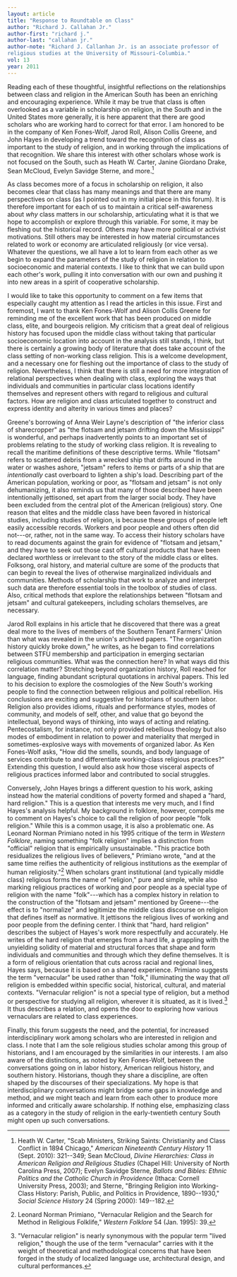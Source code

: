 ```yaml
---
layout: article
title: "Response to Roundtable on Class"
author: "Richard J. Callahan Jr."
author-first: "richard j."
author-last: "callahan jr."
author-note: "Richard J. Callanhan Jr. is an associate professor of
religious studies at the University of Missouri-Columbia."
vol: 13
year: 2011
---
```


Reading each of these thoughtful, insightful reflections on the
relationships between class and religion in the American South has been
an enriching and encouraging experience. While it may be true that class
is often overlooked as a variable in scholarship on religion, in the
South and in the United States more generally, it is here apparent that
there are good scholars who are working hard to correct for that error.
I am honored to be in the company of Ken Fones-Wolf, Jarod Roll, Alison
Collis Greene, and John Hayes in developing a trend toward the
recognition of class as important to the study of religion, and in
working through the implications of that recognition. We share this
interest with other scholars whose work is not focused on the South,
such as Heath W. Carter, Janine Giordano Drake, Sean McCloud, Evelyn
Savidge Sterne, and more.[^1] 

As class becomes more of a focus in scholarship on religion, it also
becomes clear that class has many meanings and that there are many
perspectives on class (as I pointed out in my initial piece in this
forum). It is therefore important for each of us to maintain a critical
self-awareness about *why* class matters in our scholarship,
articulating what it is that we hope to accomplish or explore through
this variable. For some, it may be fleshing out the historical record.
Others may have more political or activist motivations. Still others may
be interested in how material circumstances related to work or economy
are articulated religiously (or vice versa). Whatever the questions, we
all have a lot to learn from each other as we begin to expand the
parameters of the study of religion in relation to socioeconomic and
material contexts. I like to think that we can build upon each other's
work, pulling it into conversation with our own and pushing it into new
areas in a spirit of cooperative scholarship.

I would like to take this opportunity to comment on a few items that
especially caught my attention as I read the articles in this issue.
First and foremost, I want to thank Ken Fones-Wolf and Alison Collis
Greene for reminding me of the excellent work that has been produced on
middle class, elite, and bourgeois religion. My criticism that a great
deal of religious history has focused upon the middle class without
taking that particular socioeconomic location into account in the
analysis still stands, I think, but there is certainly a growing body of
literature that does take account of the class setting of non-working
class religion. This is a welcome development, and a necessary one for
fleshing out the importance of class to the study of religion.
Nevertheless, I think that there is still a need for more integration of
relational perspectives when dealing with class, exploring the ways that
individuals and communities in particular class locations identify
themselves and represent others with regard to religious and cultural
factors. How are religion and class articulated together to construct
and express identity and alterity in various times and places?

Greene's borrowing of Anna Weir Layne's description of "the inferior
class of sharecropper" as "the flotsam and jetsam drifting down the
Mississippi" is wonderful, and perhaps inadvertently points to an
important set of problems relating to the study of working class
religion. It is revealing to recall the maritime definitions of these
descriptive terms. While "flotsam" refers to scattered debris from a
wrecked ship that drifts around in the water or washes ashore, "jetsam"
refers to items or parts of a ship that are *intentionally* cast
overboard to lighten a ship's load. Describing part of the American
population, working or poor, as "flotsam and jetsam" is not only
dehumanizing, it also reminds us that many of those described have been
intentionally jettisoned, set apart from the larger social body. They
have been excluded from the central plot of the American (religious)
story. One reason that elites and the middle class have been favored in
historical studies, including studies of religion, is because these
groups of people left easily accessible records. Workers and poor people
and others often did not---or, rather, not in the same way. To access
their history scholars have to read documents against the grain for
evidence of "flotsam and jetsam," and they have to seek out those cast
off cultural products that have been declared worthless or irrelevant to
the story of the middle class or elites. Folksong, oral history, and
material culture are some of the products that can begin to reveal the
lives of otherwise marginalized individuals and communities. Methods of
scholarship that work to analyze and interpret such data are therefore
essential tools in the toolbox of studies of class. Also, critical
methods that explore the relationships between "flotsam and jetsam" and
cultural gatekeepers, including scholars themselves, are necessary.

Jarod Roll explains in his article that he discovered that there was a
great deal more to the lives of members of the Southern Tenant Farmers'
Union than what was revealed in the union's archived papers. "The
organization history quickly broke down," he writes, as he began to find
correlations between STFU membership and participation in emerging
sectarian religious communities. What was the connection here? In what
ways did this correlation matter? Stretching beyond organization
history, Roll reached for language, finding abundant scriptural
quotations in archival papers. This led to his decision to explore the
cosmologies of the New South's working people to find the connection
between religious and political rebellion. His conclusions are exciting
and suggestive for historians of southern labor. Religion also provides
idioms, rituals and performance styles, modes of community, and models
of self, other, and value that go beyond the intellectual, beyond ways
of thinking, into ways of acting and relating. Pentecostalism, for
instance, not only provided rebellious theology but also modes of
embodiment in relation to power and materiality that merged in
sometimes-explosive ways with movements of organized labor. As Ken
Fones-Wolf asks, "How did the smells, sounds, and body language of
services contribute to and differentiate working-class religious
practices?" Extending this question, I would also ask how those visceral
aspects of religious practices informed labor and contributed to social
struggles.

Conversely, John Hayes brings a different question to his work, asking
instead how the material conditions of poverty formed and shaped a
"hard, hard religion." This is a question that interests me very much,
and I find Hayes's analysis helpful. My background in folklore, however,
compels me to comment on Hayes's choice to call the religion of poor
people "folk religion." While this is a common usage, it is also a
problematic one. As Leonard Norman Primiano noted in his 1995 critique
of the term in *Western Folklore*, naming something "folk religion"
implies a distinction from "official" religion that is empirically
unsustainable. "This practice both residualizes the religious lives of
believers," Primiano wrote, "and at the same time reifies the
authenticity of religious institutions as the exemplar of human
religiosity."[^2]  When scholars grant institutional (and
typically middle class) religious forms the name of "religion," pure and
simple, while also marking religious practices of working and poor
people as a special type of religion with the name "folk"---which has a
complex history in relation to the construction of the "flotsam and
jetsam" mentioned by Greene---the effect is to "normalize" and legitimize
the middle class discourse on religion that defines itself as normative.
It jettisons the religious lives of working and poor people from the
defining center. I think that "hard, hard religion" describes the
subject of Hayes's work more respectfully and accurately. He writes of
the hard religion that emerges from a hard life, a grappling with the
unyielding solidity of material and structural forces that shape and
form individuals and communities and through which they define
themselves. It is a form of religious orientation that cuts across
racial and regional lines, Hayes says, because it is based on a shared
experience. Primiano suggests the term "vernacular" be used rather than
"folk," illuminating the way that *all* religion is embedded within
specific social, historical, cultural, and material contexts.
"Vernacular religion" is not a special type of religion, but a method or
perspective for studying all religion, wherever it is situated, as it is
lived.[^3]  It thus describes a relation, and opens the door to
exploring how various vernaculars are related to class experiences.

Finally, this forum suggests the need, and the potential, for increased
interdisciplinary work among scholars who are interested in religion and
class. I note that I am the sole religious studies scholar among this
group of historians, and I am encouraged by the similarities in our
interests. I am also aware of the distinctions, as noted by Ken
Fones-Wolf, between the conversations going on in labor history,
American religious history, and southern history. Historians, though
they share a discipline, are often shaped by the discourses of their
specializations. My hope is that interdisciplinary conversations might
bridge some gaps in knowledge and method, and we might teach and learn
from each other to produce more informed and critically aware
scholarship. If nothing else, emphasizing class as a category in the
study of religion in the early-twentieth century South might open up
such conversations.

[^1]:  Heath W. Carter, "Scab Ministers, Striking Saints: Christianity and Class Conflict in 1894 Chicago," *American Nineteenth Century History* 11 (Sept. 2010): 321--349; Sean McCloud, *Divine Hierarchies: Class in American Religion and Religious Studies* (Chapel Hill: University of North Carolina Press, 2007); Evelyn Savidge Sterne, *Ballots and Bibles: Ethnic Politics and the Catholic Church in Providence* (Ithaca: Cornell University Press, 2003); and Sterne, "Bringing Religion into Working-Class History: Parish, Public, and Politics in Providence, 1890--1930," *Social Science History* 24 (Spring 2000): 149--182. 
 
[^2]: Leonard Norman Primiano, "Vernacular Religion and the Search for Method in Religious Folklife," *Western Folklore* 54 (Jan. 1995): 39.

[^3]:  "Vernacular religion" is nearly synonymous with the popular term "lived religion," though the use of the term "vernacular" carries with it the weight of theoretical and methodological concerns that have been forged in the study of localized language use, architectural design, and cultural performances.
